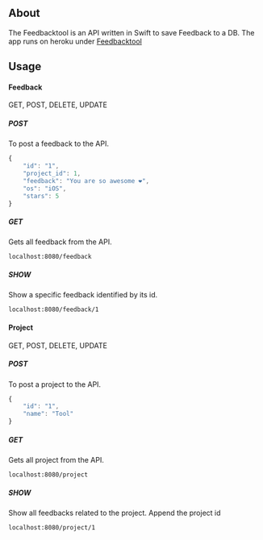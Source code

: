 ## About

The Feedbacktool is an API written in Swift to save Feedback to a DB.
The app runs on heroku under [Feedbacktool](https://feedbacktoolapp.herokuapp.com/)

## Usage

#### Feedback

GET, POST, DELETE, UPDATE

##### POST
To post a feedback to the API.
```javascript
{
	"id": "1",
	"project_id": 1,
	"feedback": "You are so awesome ❤️",
	"os": "iOS",
	"stars": 5
}
```

##### GET
Gets all feedback from the API.
```
localhost:8080/feedback
```

##### SHOW
Show a specific feedback identified by its id.
```
localhost:8080/feedback/1
```


#### Project

GET, POST, DELETE, UPDATE

##### POST
To post a project to the API.
```javascript
{
	"id": "1",
	"name": "Tool"
}
```

##### GET
Gets all project from the API.
```
localhost:8080/project
```

##### SHOW
Show all feedbacks related to the project. Append the project id
```
localhost:8080/project/1
```
